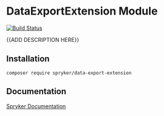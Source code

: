 # DataExportExtension Module
[![Build Status](https://travis-ci.org/spryker/data-export-extension.svg)](https://travis-ci.org/spryker/data-export-extension)

{{ADD DESCRIPTION HERE}}

## Installation

```
composer require spryker/data-export-extension
```

## Documentation

[Spryker Documentation](https://documentation.spryker.com/module_guide/overview.htm)
